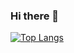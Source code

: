 ### Hi there 👋

[![Top Langs](https://github-readme-stats.vercel.app/api/top-langs/?username=limsaehyun)](https://github.com/limsaehyun/github-readme-stats)

<!--
**limsaehyun/limsaehyun** is a ✨ _special_ ✨ repository because its `README.md` (this file) appears on your GitHub profile.

Here are some ideas to get you started:

- 🔭 I’m currently working on ...
- 🌱 I’m currently learning ...
- 👯 I’m looking to collaborate on ...
- 🤔 I’m looking for help with ...
- 💬 Ask me about ...
- 📫 How to reach me: ...
- 😄 Pronouns: ...
- ⚡ Fun fact: ...
-->
